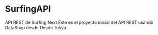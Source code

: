 # SurfingAPI
API REST de Surfing Next
Este es el proyecto inicial del API REST usando DataSnap desde Delphi Tokyo
